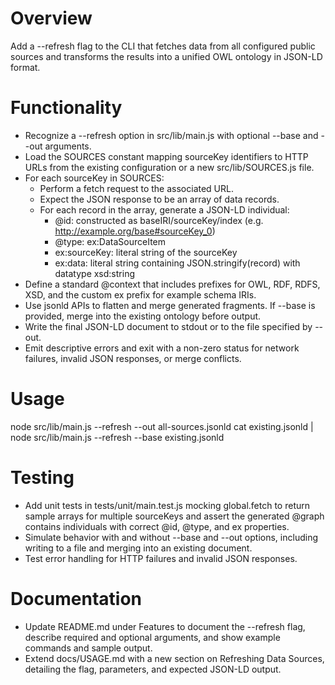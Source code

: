 # Overview

Add a --refresh flag to the CLI that fetches data from all configured public sources and transforms the results into a unified OWL ontology in JSON-LD format.

# Functionality

- Recognize a --refresh option in src/lib/main.js with optional --base <filename> and --out <filename> arguments.
- Load the SOURCES constant mapping sourceKey identifiers to HTTP URLs from the existing configuration or a new src/lib/SOURCES.js file.
- For each sourceKey in SOURCES:
  - Perform a fetch request to the associated URL.
  - Expect the JSON response to be an array of data records.
  - For each record in the array, generate a JSON-LD individual:
    - @id: constructed as baseIRI/sourceKey/index (e.g. http://example.org/base#sourceKey_0)
    - @type: ex:DataSourceItem
    - ex:sourceKey: literal string of the sourceKey
    - ex:data: literal string containing JSON.stringify(record) with datatype xsd:string
- Define a standard @context that includes prefixes for OWL, RDF, RDFS, XSD, and the custom ex prefix for example schema IRIs.
- Use jsonld APIs to flatten and merge generated fragments. If --base is provided, merge into the existing ontology before output.
- Write the final JSON-LD document to stdout or to the file specified by --out.
- Emit descriptive errors and exit with a non-zero status for network failures, invalid JSON responses, or merge conflicts.

# Usage

node src/lib/main.js --refresh --out all-sources.jsonld
cat existing.jsonld | node src/lib/main.js --refresh --base existing.jsonld

# Testing

- Add unit tests in tests/unit/main.test.js mocking global.fetch to return sample arrays for multiple sourceKeys and assert the generated @graph contains individuals with correct @id, @type, and ex properties.
- Simulate behavior with and without --base and --out options, including writing to a file and merging into an existing document.
- Test error handling for HTTP failures and invalid JSON responses.

# Documentation

- Update README.md under Features to document the --refresh flag, describe required and optional arguments, and show example commands and sample output.
- Extend docs/USAGE.md with a new section on Refreshing Data Sources, detailing the flag, parameters, and expected JSON-LD output.